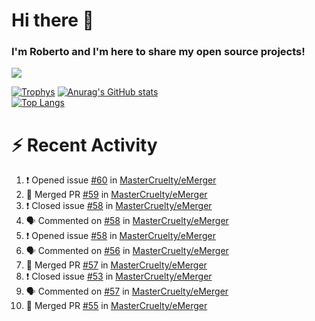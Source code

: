 # Hi there 👋
### I'm Roberto and I'm here to share my open source projects!

<img src="https://komarev.com/ghpvc/?username=mastercruelty&label=Profile views&color=0e75b6"><br>

[![Trophys](https://github-profile-trophy.vercel.app/?username=mastercruelty)](https://github.com/ryo-ma/github-profile-trophy)
[![Anurag's GitHub stats](https://github-readme-stats.vercel.app/api?username=mastercruelty&show_icons=true&theme=tokyonight)](https://github.com/anuraghazra/github-readme-stats)<br>
[![Top Langs](https://github-readme-stats.vercel.app/api/top-langs/?username=mastercruelty&layout=compact&theme=tokyonight)](https://github.com/anuraghazra/github-readme-stats)

# :zap: Recent Activity
<!--START_SECTION:activity-->
1. ❗️ Opened issue [#60](https://github.com/MasterCruelty/eMerger/issues/60) in [MasterCruelty/eMerger](https://github.com/MasterCruelty/eMerger)
2. 🎉 Merged PR [#59](https://github.com/MasterCruelty/eMerger/pull/59) in [MasterCruelty/eMerger](https://github.com/MasterCruelty/eMerger)
3. ❗️ Closed issue [#58](https://github.com/MasterCruelty/eMerger/issues/58) in [MasterCruelty/eMerger](https://github.com/MasterCruelty/eMerger)
4. 🗣 Commented on [#58](https://github.com/MasterCruelty/eMerger/issues/58) in [MasterCruelty/eMerger](https://github.com/MasterCruelty/eMerger)
5. ❗️ Opened issue [#58](https://github.com/MasterCruelty/eMerger/issues/58) in [MasterCruelty/eMerger](https://github.com/MasterCruelty/eMerger)
6. 🗣 Commented on [#56](https://github.com/MasterCruelty/eMerger/issues/56) in [MasterCruelty/eMerger](https://github.com/MasterCruelty/eMerger)
7. 🎉 Merged PR [#57](https://github.com/MasterCruelty/eMerger/pull/57) in [MasterCruelty/eMerger](https://github.com/MasterCruelty/eMerger)
8. ❗️ Closed issue [#53](https://github.com/MasterCruelty/eMerger/issues/53) in [MasterCruelty/eMerger](https://github.com/MasterCruelty/eMerger)
9. 🗣 Commented on [#57](https://github.com/MasterCruelty/eMerger/issues/57) in [MasterCruelty/eMerger](https://github.com/MasterCruelty/eMerger)
10. 🎉 Merged PR [#55](https://github.com/MasterCruelty/eMerger/pull/55) in [MasterCruelty/eMerger](https://github.com/MasterCruelty/eMerger)
<!--END_SECTION:activity-->
